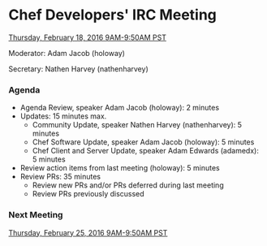# Chef Developers' IRC Meeting

[Thursday, February 18, 2016 9AM-9:50AM PST](http://everytimezone.com/#2016-02-18,300,cn3)

Moderator:  Adam Jacob (holoway)

Secretary:  Nathen Harvey (nathenharvey)

### Agenda
* Agenda Review, speaker Adam Jacob (holoway): 2 minutes
* Updates: 15 minutes max.
  * Community Update, speaker Nathen Harvey (nathenharvey): 5 minutes
  * Chef Software Update, speaker Adam Jacob (holoway): 5 minutes
  * Chef Client and Server Update, speaker Adam Edwards (adamedx): 5 minutes
* Review action items from last meeting (holoway): 5 minutes
* Review PRs:  35 minutes
  * Review new PRs and/or PRs deferred during last meeting
  * Review PRs previously discussed

### Next Meeting

[Thursday, February 25, 2016 9AM-9:50AM PST](http://everytimezone.com/#2016-02-25,300,cn3)
